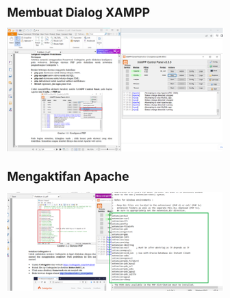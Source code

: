 # Membuat Dialog XAMPP

![Membuat Dialog XAMPP](screnshot/gambar1.png)


# Mengaktifan Apache

![Mengaktifan Apache](screnshot/gambar2.png)

